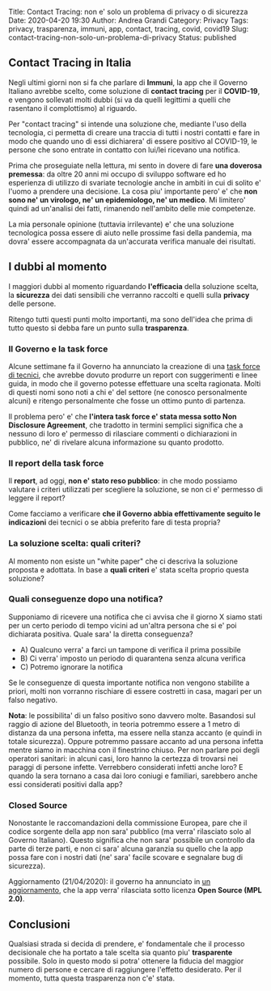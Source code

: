 Title: Contact Tracing: non e' solo un problema di privacy o di sicurezza
Date: 2020-04-20 19:30
Author: Andrea Grandi
Category: Privacy
Tags: privacy, trasparenza, immuni, app, contact, tracing, covid, covid19
Slug: contact-tracing-non-solo-un-problema-di-privacy
Status: published

## Contact Tracing in Italia

Negli ultimi giorni non si fa che parlare di **Immuni**, la app che il Governo Italiano avrebbe scelto, come soluzione di **contact tracing** per il **COVID-19**, e vengono sollevati molti dubbi (si va da quelli legittimi a quelli che rasentano il complottismo) al riguardo.

Per "contact tracing" si intende una soluzione che, mediante l'uso della tecnologia, ci permetta di creare una traccia di tutti i nostri contatti e fare in modo che quando uno di essi dichiarera' di essere positivo al COVID-19, le persone che sono entrate in contatto con lui/lei ricevano una notifica.

Prima che proseguiate nella lettura, mi sento in dovere di fare **una doverosa premessa**: da oltre 20 anni mi occupo di sviluppo software ed ho esperienza di utilizzo di svariate tecnologie anche in ambiti in cui di solito e' l'uomo a prendere una decisione. La cosa piu' importante pero' e' che **non sono ne' un virologo, ne' un epidemiologo, ne' un medico**. Mi limitero' quindi ad un'analisi dei fatti, rimanendo nell'ambito delle mie competenze.

La mia personale opinione (tuttavia irrilevante) e' che una soluzione tecnologica possa essere di aiuto nelle prossime fasi della pandemia, ma dovra' essere accompagnata da un'accurata verifica manuale dei risultati.

## I dubbi al momento

I maggiori dubbi al momento riguardando **l'efficacia** della soluzione scelta, la **sicurezza** dei dati sensibili che verranno raccolti e quelli sulla **privacy** delle persone.

Ritengo tutti questi punti molto importanti, ma sono dell'idea che prima di tutto questo si debba fare un punto sulla **trasparenza**.

### Il Governo e la task force

Alcune settimane fa il Governo ha annunciato la creazione di una [task force di tecnici](https://innovazione.gov.it/DM-task-force/), che avrebbe dovuto produrre un report con suggerimenti e linee guida, in modo che il governo potesse effettuare una scelta ragionata. Molti di questi nomi sono noti a chi e' del settore (ne conosco personalmente alcuni) e ritengo personalmente che fosse un ottimo punto di partenza.

Il problema pero' e' che **l'intera task force e' stata messa sotto Non Disclosure Agreement**, che tradotto in termini semplici significa che a nessuno di loro e' permesso di rilasciare commenti o dichiarazioni in pubblico, ne' di rivelare alcuna informazione su quanto prodotto.

### Il report della task force

Il **report**, ad oggi, **non e' stato reso pubblico**: in che modo possiamo valutare i criteri utilizzati per scegliere la soluzione, se non ci e' permesso di leggere il report? 

Come facciamo a verificare **che il Governo abbia effettivamente seguito le indicazioni** dei tecnici o se abbia preferito fare di testa propria? 

### La soluzione scelta: quali criteri?

Al momento non esiste un "white paper" che ci descriva la soluzione proposta e adottata. In base a **quali criteri** e' stata scelta proprio questa soluzione?

### Quali conseguenze dopo una notifica?

Supponiamo di ricevere una notifica che ci avvisa che il giorno X siamo stati per un certo periodo di tempo vicini ad un'altra persona che si e' poi dichiarata positiva. Quale sara' la diretta conseguenza?

- A) Qualcuno verra' a farci un tampone di verifica il prima possibile
- B) Ci verra' imposto un periodo di quarantena senza alcuna verifica
- C) Potremo ignorare la notifica

Se le conseguenze di questa importante notifica non vengono stabilite a priori, molti non vorranno rischiare di essere costretti in casa, magari per un falso negativo. 

**Nota**: le possibilita' di un falso positivo sono davvero molte. Basandosi sul raggio di azione del Bluetooth, in teoria potremmo essere a 1 metro di distanza da una persona infetta, ma essere nella stanza accanto (e quindi in totale sicurezza). Oppure potremmo passare accanto ad una persona infetta mentre siamo in macchina con il finestrino chiuso. Per non parlare poi degli operatori sanitari: in alcuni casi, loro hanno la certezza di trovarsi nei paraggi di persone infette. Verrebbero considerati infetti anche loro? E quando la sera tornano a casa dai loro coniugi e familiari, sarebbero anche essi considerati positivi dalla app?

### Closed Source

Nonostante le raccomandazioni della commissione Europea, pare che il codice sorgente della app non sara' pubblico (ma verra' rilasciato solo al Governo Italiano). Questo significa che non sara' possibile un controllo da parte di terze parti, e non ci sara' alcuna garanzia su quello che la app possa fare con i nostri dati (ne' sara' facile scovare e segnalare bug di sicurezza).

Aggiornamento (21/04/2020): il governo ha annunciato in [un aggiornamento](https://innovazione.gov.it/un-aggiornamento-sull-applicazione-di-contact-tracing-digitale-per-l-emergenza-coronavirus/), che la app verra' rilasciata sotto licenza **Open Source (MPL 2.0)**.

## Conclusioni

Qualsiasi strada si decida di prendere, e' fondamentale che il processo decisionale che ha portato a tale scelta sia quanto piu' **trasparente** possibile. Solo in questo modo si potra' ottenere la fiducia del maggior numero di persone e cercare di raggiungere l'effetto desiderato. Per il momento, tutta questa trasparenza non c'e' stata.
